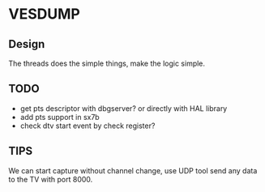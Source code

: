# VESDUMP

## Design

The threads does the simple things, make the logic simple.

## TODO

* get pts descriptor with dbgserver? or directly with HAL library
* add pts support in sx7b
* check dtv start event by check register?

## TIPS

We can start capture without channel change, use UDP tool send any data to the TV with port 8000.

